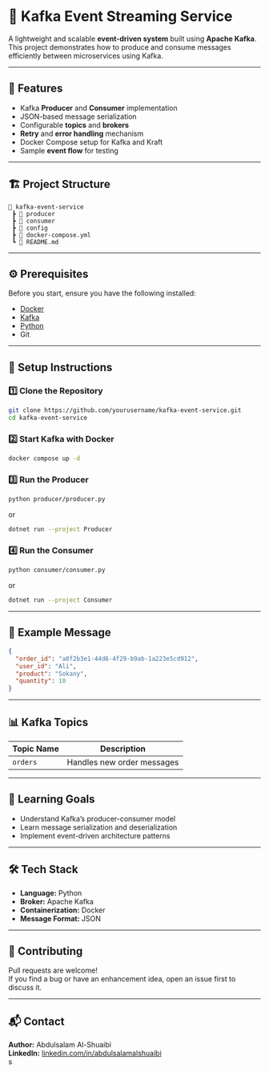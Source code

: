 # 🧩 Kafka Event Streaming Service

A lightweight and scalable **event-driven system** built using **Apache Kafka**.  
This project demonstrates how to produce and consume messages efficiently between microservices using Kafka.

---

## 🚀 Features
- Kafka **Producer** and **Consumer** implementation  
- JSON-based message serialization  
- Configurable **topics** and **brokers**  
- **Retry** and **error handling** mechanism  
- Docker Compose setup for Kafka and Kraft  
- Sample **event flow** for testing  

---

## 🏗️ Project Structure
```
📂 kafka-event-service
 ┣ 📂 producer
 ┣ 📂 consumer
 ┣ 📂 config
 ┣ 📜 docker-compose.yml
 ┗ 📜 README.md
```

---

## ⚙️ Prerequisites
Before you start, ensure you have the following installed:

- [Docker](https://www.docker.com/)
- [Kafka](https://kafka.apache.org/)
- [Python](https://www.python.org/)
- Git

---

## 🧰 Setup Instructions

### 1️⃣ Clone the Repository
```bash
git clone https://github.com/yourusername/kafka-event-service.git
cd kafka-event-service
```

### 2️⃣ Start Kafka with Docker
```bash
docker compose up -d
```

### 3️⃣ Run the Producer
```bash
python producer/producer.py
```
or  
```bash
dotnet run --project Producer
```

### 4️⃣ Run the Consumer
```bash
python consumer/consumer.py
```
or  
```bash
dotnet run --project Consumer
```

---

## 🧪 Example Message
```json
{
  "order_id": "a8f2b3e1-44d6-4f29-b9ab-1a223e5cd912",
  "user_id": "Ali",
  "product": "Sokany",
  "quantity": 10
}
```

---

## 📊 Kafka Topics
| Topic Name | Description |
|-------------|-------------|
| `orders` | Handles new order messages |

---

## 🧠 Learning Goals
- Understand Kafka’s producer-consumer model  
- Learn message serialization and deserialization  
- Implement event-driven architecture patterns  

---

## 🛠️ Tech Stack
- **Language:** Python
- **Broker:** Apache Kafka  
- **Containerization:** Docker  
- **Message Format:** JSON  

---

## 🤝 Contributing
Pull requests are welcome!  
If you find a bug or have an enhancement idea, open an issue first to discuss it.

---

## 📬 Contact
**Author:** Abdulsalam Al-Shuaibi  
**LinkedIn:** [linkedin.com/in/abdulsalamalshuaibi](https://linkedin.com/in/abdulsalamalshuaibi)  
s
